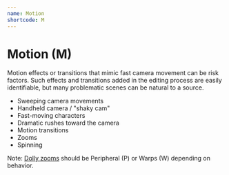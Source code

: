 ```yaml
---
name: Motion
shortcode: M
---
```


# Motion (**M**)
Motion effects or transitions that mimic fast camera movement can be risk factors. Such effects and transitions added in the editing process are easily identifiable, but many problematic scenes can be natural to a source.

- Sweeping camera movements
- Handheld camera / "shaky cam"
- Fast-moving characters
- Dramatic rushes toward the camera
- Motion transitions
- Zooms
- Spinning

Note: [Dolly zooms](https://en.wikipedia.org/wiki/Dolly_zoom) should be Peripheral (P) or Warps (W) depending on behavior. 